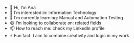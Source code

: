 - 👋 Hi, I’m Ana
- 👀 I’m interested in: Information Technology
- 🌱 I’m currently learning: Manual and Automation Testing
- 😄 I’m looking to collaborate on: related fields
- 📫 How to reach me: check my LinkedIn profile
- ⚡ Fun fact: I aim to combine creativity and logic in my work
